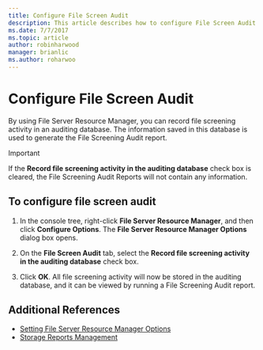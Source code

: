 ```yaml
---
title: Configure File Screen Audit
description: This article describes how to configure File Screen Audit to generate the File Screening Audit report
ms.date: 7/7/2017
ms.topic: article
author: robinharwood
manager: brianlic
ms.author: roharwoo
---
```

# Configure File Screen Audit

>

By using File Server Resource Manager, you can record file screening activity in an auditing database. The information saved in this database is used to generate the File Screening Audit report.

> [!Important]
> If the **Record file screening activity in the auditing database** check box is cleared, the File Screening Audit Reports will not contain any information.

## To configure file screen audit

1.  In the console tree, right-click **File Server Resource Manager**, and then click **Configure Options**. The **File Server Resource Manager Options** dialog box opens.

2.  On the **File Screen Audit** tab, select the **Record file screening activity in the auditing database** check box.

3.  Click **OK**. All file screening activity will now be stored in the auditing database, and it can be viewed by running a File Screening Audit report.

## Additional References

-   [Setting File Server Resource Manager Options](setting-file-server-resource-manager-options.md)
-   [Storage Reports Management](storage-reports-management.md)
